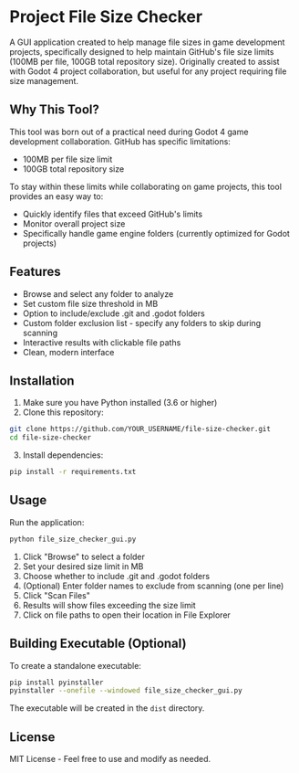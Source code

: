 # Project File Size Checker

A GUI application created to help manage file sizes in game development projects, specifically designed to help maintain GitHub's file size limits (100MB per file, 100GB total repository size). Originally created to assist with Godot 4 project collaboration, but useful for any project requiring file size management.

## Why This Tool?

This tool was born out of a practical need during Godot 4 game development collaboration. GitHub has specific limitations:
- 100MB per file size limit
- 100GB total repository size

To stay within these limits while collaborating on game projects, this tool provides an easy way to:
- Quickly identify files that exceed GitHub's limits
- Monitor overall project size
- Specifically handle game engine folders (currently optimized for Godot projects)

## Features
- Browse and select any folder to analyze
- Set custom file size threshold in MB
- Option to include/exclude .git and .godot folders
- Custom folder exclusion list - specify any folders to skip during scanning
- Interactive results with clickable file paths
- Clean, modern interface

## Installation

1. Make sure you have Python installed (3.6 or higher)
2. Clone this repository:
```bash
git clone https://github.com/YOUR_USERNAME/file-size-checker.git
cd file-size-checker
```

3. Install dependencies:
```bash
pip install -r requirements.txt
```

## Usage

Run the application:
```bash
python file_size_checker_gui.py
```

1. Click "Browse" to select a folder
2. Set your desired size limit in MB
3. Choose whether to include .git and .godot folders
4. (Optional) Enter folder names to exclude from scanning (one per line)
5. Click "Scan Files"
6. Results will show files exceeding the size limit
7. Click on file paths to open their location in File Explorer

## Building Executable (Optional)

To create a standalone executable:

```bash
pip install pyinstaller
pyinstaller --onefile --windowed file_size_checker_gui.py
```

The executable will be created in the `dist` directory.

## License

MIT License - Feel free to use and modify as needed.
